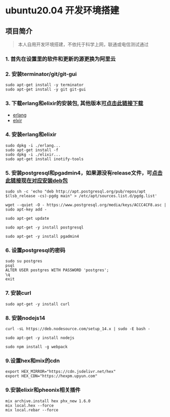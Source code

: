 # ubuntu20.04 开发环境搭建
## 项目简介
> 本人自用开发环境搭建，不依托于科学上网，联通或电信测试通过

### 1. 首先在设置里的软件和更新的源更换为阿里云

### 2. 安装terminator/git/git-gui

```shell
sudo apt-get install -y terminator
sudo apt-get install -y git git-gui
```

### 3. 下载erlang和elixir的安装包, 其他版本[可点击此链接下载](https://www.erlang-solutions.com/downloads/)
- [erlang](https://github.com/duanzhichao/ubuntu_20.04_development/releases/download/erlang-esl_23.1-1_ubuntu_focal_amd64.deb/erlang-esl_23.1-1_ubuntu_focal_amd64.deb)
- [elxir](https://github.com/duanzhichao/ubuntu_20.04_development/releases/download/elixir_1.11.2-1_ubuntu_focal_all.deb/elixir_1.11.2-1_ubuntu_focal_all.deb)

### 4. 安装erlang和elixir

```shell
sudo dpkg -i ./erlang...
sudo apt-get install -f
sudo dpkg -i ./elixir...
sudo apt-get install inotify-tools
```

### 5. 安装postgresql和pgadmin4，如果源没有release文件，可[点击此链接现在对应安装deb包](https://ftp.postgresql.org/pub/pgadmin/pgadmin4/apt/focal/dists/pgadmin4/main/binary-amd64/)

```shell
sudo sh -c 'echo "deb http://apt.postgresql.org/pub/repos/apt $(lsb_release -cs)-pgdg main" > /etc/apt/sources.list.d/pgdg.list'

wget --quiet -O - https://www.postgresql.org/media/keys/ACCC4CF8.asc | sudo apt-key add -

sudo apt-get update

sudo apt-get -y install postgresql

sudo apt-get -y install pgadmin4
```

### 6. 设置postgresql的密码
```shell
sudo su postgres
psql
ALTER USER postgres WITH PASSWORD 'postgres';
\q
exit
```

### 7. 安装curl
```shell
sudo apt-get -y install curl
```

### 8. 安装nodejs14
```shell
curl -sL https://deb.nodesource.com/setup_14.x | sudo -E bash -

sudo apt-get -y install nodejs

sudo npm install -g webpack
```

### 9.设置hex和mix的cdn
```shell
export HEX_MIRROR="https://cdn.jsdelivr.net/hex"
export HEX_CDN="https://hexpm.upyun.com"
```

### 9.安装elixir和pheonix相关插件
```shell
mix archive.install hex phx_new 1.6.0
mix local.hex --force
mix local.rebar --force
```
